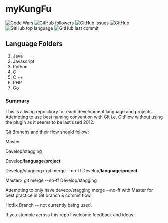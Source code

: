 # myKungFu

![Code Wars](https://www.codewars.com/users/cl33per/badges/micro)
![GitHub followers](https://img.shields.io/github/followers/cl33per?style=social)
![GitHub issues](https://img.shields.io/github/issues/cl33per/myKungFu)
![GitHub](https://img.shields.io/github/license/cl33per/myKungFu)
![GitHub top language](https://img.shields.io/github/languages/top/cl33per/myKungFu)
![GitHub last commit](https://img.shields.io/github/last-commit/cl33per/myKungFu)

## Language Folders

1. Java
2. Javascript 
3. Python
4. C
5. C ++
6. PHP
7. Go

### Summary

This is a living repositiory for each development language and projects. Attempting to use best naming convention with Git i.e. GitFlow without using the plugin as it seems to be last used 2012. 

Git Branchs and their flow should follow:
 
Master 

Davelop/stagging

Develop/**language**/**project**

Develop/stagging> git merge --no-ff Develop/**language**/**project**

Master> git merge --no-ff Develop/stagging

Attempting to only have deveop/stagging merge --no-ff with Master for best practice in Git branch & commit flow. 

Hotfix Branch -- not currently being used.

If you stumble across this repo I welcome feedback and ideas.

